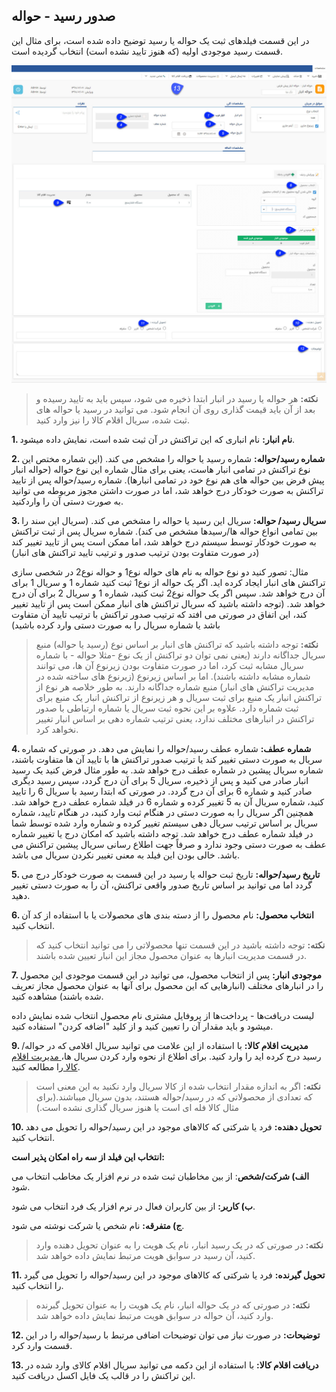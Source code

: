﻿## صدور رسید - حواله

در این قسمت فیلدهای ثبت یک حواله یا رسید توضیح داده شده است، برای مثال این قسمت رسید موجودی اولیه (که هنوز تایید نشده است) انتخاب گردیده است.

![](InitialInventory.jpg)

> **نکته:** هر حواله یا رسید در انبار ابتدا ذخیره می شود، سپس باید به تایید رسیده و بعد از آن باید قیمت گذاری روی آن انجام شود. می توانید در رسید یا حواله های ثبت شده، سریال اقلام کالا را نیز وارد کنید.

**1. نام انبار:** نام انباری که این تراکنش در آن ثبت شده است، نمایش داده میشود.

**2. شماره رسید/حواله:** شماره رسید یا حواله را مشخص می کند. (این شماره مختص این نوع تراکنش در تمامی انبار هاست، یعنی برای مثال شماره این نوع حواله (حواله انبار پیش فرض بین حواله های هم نوع خود در تمامی انبارها). شماره رسید/حواله پس از تایید تراکنش به صورت خودکار درج خواهد شد، اما در صورت داشتن مجوز مربوطه می توانید به صورت دستی آن را واردکنید.

**3. سریال رسید/ حواله:** سریال این رسید یا حواله را مشخص می کند. (سریال این سند را بین تمامی انواع حواله ها/رسیدها مشخص می کند). شماره سریال پس از ثبت تراکنش به صورت خودکار توسط سیستم درج خواهد شد، اما ممکن است پس از تایید تغییر کند (در صورت متفاوت بودن ترتیب صدور و ترتیب تایید تراکنش های انبار)

مثال: تصور کنید دو نوع حواله به نام های حواله نوع1 و حواله نوع2 در شخصی سازی تراکنش های انبار ایجاد کرده اید. اگر یک حواله از نوع1 ثبت کنید شماره 1 و سریال 1 برای آن درج خواهد شد. سپس اگر یک حواله نوع2 ثبت کنید، شماره 1 و سریال 2 برای آن درج خواهد شد. (توجه داشته باشید که سریال تراکنش های انبار ممکن است پس از تایید تغییر کند، این اتفاق در صورتی می افتد که ترتیب صدور تراکنش با ترتیب تایید آن متفاوت باشد یا شماره سریال را به صورت دستی وارد کرده باشید)

> **نکته:** توجه داشته باشید که تراکنش های انبار بر اساس نوع (رسید یا حواله) منبع  سریال جداگانه دارند (یعنی نمی توان دو تراکنش از یک نوع -مثلا حواله - با شماره سریال مشابه ثبت کرد، اما در صورت متفاوت بودن زیرنوع آن ها، می توانند شماره مشابه داشته باشند). اما بر اساس زیرنوع (زیرنوع های ساخته شده در مدیریت تراکنش های انبار) منبع شماره جداگانه دارند. به طور خلاصه هر نوع از تراکنش انبار یک منبع برای ثبت سریال و هر زیرنوع از تراکنش انبار یک منبع برای ثبت شماره دارد. علاوه بر این نحوه ثبت سریال یا شماره ارتباطی با صدور تراکنش در انبارهای مختلف ندارد، یعنی ترتیب شماره دهی بر اساس انبار تغییر نخواهد کرد.

**4. شماره عطف:** شماره عطف رسید/حواله را نمایش می دهد. در صورتی که شماره سریال به صورت دستی تغییر کند یا ترتیب صدور تراکنش ها با تایید آن ها متفاوت باشند، شماره سریال پیشین در شماره عطف درج خواهد شد. به طور مثال فرض کنید یک رسید انبار صادر می کنید و پس از ذخیره، سریال 5 برای آن درج گردد، سپس رسید دیگری صادر کنید و شماره 6 برای آن درج گردد. در صورتی که ابتدا رسید با سریال 6 را تایید کنید، شماره سریال آن به 5 تغییر کرده و شماره 6 در فیلد شماره عطف درج خواهد شد. همچنین اگر سریال را به صورت دستی در هنگام ثبت وارد کنید، در هنگام تایید، شماره سریال بر اساس ترتیب سریال دهی سیستم تغییر کرده و شماره وارد شده توسط شما در فیلد شماره عطف درج خواهد شد. توجه داشته باشید که امکان درج یا تغییر شماره عطف به صورت دستی وجود ندارد و صرفاً جهت اطلاع رسانی سریال پیشین تراکنش می باشد. خالی بودن این فیلد به معنی تغییر نکردن سریال می باشد.


**5. تاریخ رسید/حواله:** تاریخ ثبت حواله یا رسید در این قسمت به صورت خودکار درج می گردد اما می توانید بر اساس تاریخ صدور واقعی تراکنش، آن را به صورت دستی تغییر دهید. 

**6. انتخاب محصول:** نام محصول را از دسته بندی های محصولات یا با استفاده از کد آن انتخاب کنید.

> **نکته:** توجه داشته باشید در این قسمت تنها محصولاتی را می توانید انتخاب کنید که در قسمت مدیریت انبارها به عنوان محصول مجاز این انبار تعیین شده باشند.

**7. موجودی انبار:** پس از انتخاب محصول، می توانید در این قسمت موجودی این محصول را در انبارهای مختلف (انبارهایی که این محصول برای آنها به عنوان محصول مجاز تعریف شده باشند) مشاهده کنید.

لیست دریافت‌ها - پرداخت‌ها از پروفایل مشتری نام محصول انتخاب شده نمایش داده میشود و باید مقدار آن را تعیین کنید و از کلید "اضافه کردن" استفاده کنید.

**9. مدیریت اقلام کالا:** با استفاده از این علامت می توانید سریال اقلامی که در حواله/رسید درج کرده اید را وارد کنید. برای اطلاع از نحوه وارد کردن سریال ها،[ مدیریت اقلام کالا ](https://github.com/1stco/PayamGostarDocs/blob/master/help%202.5.4/Buy-warehouse-sales/Store/sabthavale-resid/aghlam-kala.md)را مطالعه کنید.

> **نکته:** اگر به اندازه مقدار انتخاب شده از کالا سریال وارد نکنید به این معنی است که تعدادی از محصولاتی که در رسید/حواله هستند، بدون سریال میباشند.(برای مثال کالا فله ای است یا هنوز سریال گذاری نشده است.)

**10. تحویل دهنده:** فرد یا شرکتی که کالاهای موجود در این رسید/حواله را تحویل می دهد انتخاب کنید.

**انتخاب این فیلد از سه راه امکان پذیر است:**

**الف) شرکت/شخص**: از بین مخاطبان ثبت شده در نرم افزار یک مخاطب انتخاب می شود.

**ب) کاربر:** از بین کاربران فعال در نرم افزار یک فرد انتخاب می شود.

**ج) متفرقه:** نام شخص یا شرکت نوشته می شود.

> **نکته:** در صورتی که در یک رسید انبار، نام یک هویت را به عنوان تحویل دهنده وارد کنید، آن رسید در سوابق هویت مرتبط نمایش داده خواهد شد.


**11. تحویل گیرنده:** فرد یا شرکتی که کالاهای موجود در این رسید/حواله را تحویل می گیرد را انتخاب کنید.

> **نکته:** در صورتی که در یک حواله انبار، نام یک هویت را به عنوان تحویل گبرنده وارد کنید، آن حواله در سوابق هویت مرتبط نمایش داده خواهد شد.

**12. توضیحات:** در صورت نیاز می توان توضیحات اضافی مرتبط با رسید/حواله را در این قسمت وارد کرد.

**13. دریافت اقلام کالا:** با استفاده از این دکمه می توانید سریال اقلام کالای وارد شده در این تراکنش را در قالب یک فایل اکسل دریافت کنید.
